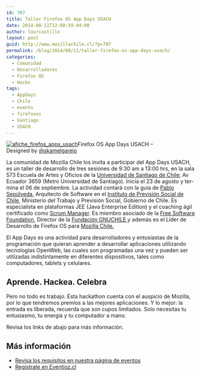 ```yaml
---
id: 707
title: Taller Firefox OS App Days USACH
date: 2014-08-11T12:08:59-04:00
author: lourcastillo
layout: post
guid: http://www.mozillachile.cl/?p=707
permalink: /blog/2014/08/11/taller-firefox-os-app-days-usach/
categories:
  - Comunidad
  - Desarrolladores
  - Firefox OS
  - Hacks
tags:
  - AppDays
  - Chile
  - evento
  - firefoxos
  - Santiago
  - USACH
---
```

<div class="wp-caption alignright" style="width: 456px">
  <p class="wp-caption-text">
    <a href="/images/2013/11/afiche_firefos_apps_usach.png"><img class="alignright wp-image-705 " src="/images/2013/11/afiche_firefos_apps_usach-600x224.png" alt="afiche_firefos_apps_usach" width="446" height="166" srcset="/images/2013/11/afiche_firefos_apps_usach-600x224.png 600w, /images/2013/11/afiche_firefos_apps_usach-252x94.png 252w, /images/2013/11/afiche_firefos_apps_usach.png 843w" sizes="(max-width: 446px) 100vw, 446px" /></a>Firefox OS App Days USACH &#8211; Designed by <a href="https://twitter.com/skamelgarejo" target="_blank">@skamelgarejo</a>
  </p>
</div>

La comunidad de Mozilla Chile los invita a participar del <span id="result_box" lang="es"><span class="hps">App</span> <span class="hps">Days</span> <span class="hps">USACH,</span> <span class="hps">es un taller de desarrollo</span> <span class="hps">de</span> tres<span class="hps"> sesiones <span id="result_box" lang="es"><span class="hps">de 9:30 am a 13:00 hrs, en la sala 573 Escuela de Artes y Oficios de la <span id="result_box" lang="es"><span class="hps"><span id="result_box" lang="es"><span class="hps"><a href="http://www.usach.cl/" target="_blank">Universidad de Santiago de Chile</a></span></span></span></span>; Av Ecuador 3659 (Metro Universidad de Santiago). I</span></span></span>nicia el <span class="hps">23 de agosto</span> <span class="hps">y termina</span> <span class="hps">el 06 de</span> <span class="hps">septiembre.</span></span> La actividad contará con la guía de <a href="https://mozillians.org/es/u/Psep/" target="_blank">Pablo Sepúlveda</a>, Arquitecto de Software en el  <a title="IPS Chile" href="http://www.ips.gob.cl/" target="_blank">Instituto de Previsión Social de Chile</a>, Ministerio del Trabajo y Previsión Social, Gobierno de Chile. Es especialista en plataformas JEE (Java Enterprise Edition) y el coaching ágil certificado como  <a href="http://www.scrummanager.net/perfil-de-usuario/userprofile/psep" target="_blank">Scrum Manager</a>. Es miembro asociado de la  <a title="Free Software Foundation" href="http://www.fsf.org/" target="_blank">Free Software Foundation</a>, Director de la  <a title="Fundación GNUCHILE" href="http://www.fundaciongnuchile.cl/" target="_blank">Fundación GNUCHILE </a> y además es el Líder de Desarrollo de Firefox OS para  <a title="Mozilla Chile" href="http://www.mozillachile.cl/" target="_blank">Mozilla Chile.</a><!--more-->

El App Days es una actividad para desarrolladores y entusiastas de la programación que quieran aprender a desarrollar aplicaciones utilizando tecnologías OpenWeb, las cuales son programadas una vez y pueden ser utilizadas indistintamente en diferentes dispositivos, tales como computadores, tablets y celulares.

## Aprende. Hackea. Celebra

Pero no todo es trabajo. Esta hackathon cuenta con el auspicio de Mozilla, por lo que tendremos premios a las mejores aplicaciones. Y lo mejor: la entrada es liberada, recuerda que son cupos limitados. Solo necesitas tu entusiasmo, tu energía y tu computador a mano.

Revisa los links de abajo para más información.

## Más información

  * <a href="http://www.mozillachile.cl/blog/ai1ec_event/firefox-os-app-days-usach/" target="_blank">Revisa los requisitos en nuestra página de eventos</a>
  * <a href="https://eventioz.cl/e/firefox-os-app-days-usach--2" target="_blank">Regístrate en Eventioz.cl</a>